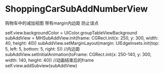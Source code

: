 # ShoppingCarSubAddNumberView
购物车中的减加视图 带有margin内边距 防止误点

self.view.backgroundColor = UIColor.groupTableViewBackground
subAddView = MHSubAddView.init(frame: CGRect.init(x: 250, y: 300, width: 40, height: 40))
subAddView.setMarginLayout(margin: UIEdgeInsets.init(top: 5, left: 5, bottom: 5, right: 5))  //内边距
subAddView.setInitialAnimation(toFrame: CGRect.init(x: 250-140, y: 300, width: 140, height: 40))  //动画结束后的frame
self.view.addSubview(subAddView)


